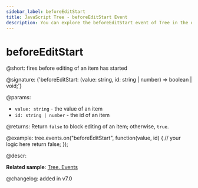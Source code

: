 ```yaml
---
sidebar_label: beforeEditStart
title: JavaScript Tree - beforeEditStart Event 
description: You can explore the beforeEditStart event of Tree in the documentation of the DHTMLX JavaScript UI library. Browse developer guides and API reference, try out code examples and live demos, and download a free 30-day evaluation version of DHTMLX Suite.
---
```


# beforeEditStart

@short: fires before editing of an item has started

@signature: {'beforeEditStart: (value: string, id: string | number) => boolean | void;'}

@params:
- `value: string` - the value of an item
- `id: string | number` - the id of an item

@returns:
Return `false` to block editing of an item; otherwise, `true`.

@example:
tree.events.on("beforeEditStart", function(value, id) {
    // your logic here
    return false;
});

@descr:

**Related sample**: [Tree. Events](https://snippet.dhtmlx.com/vux1ye9g)

@changelog: added in v7.0
